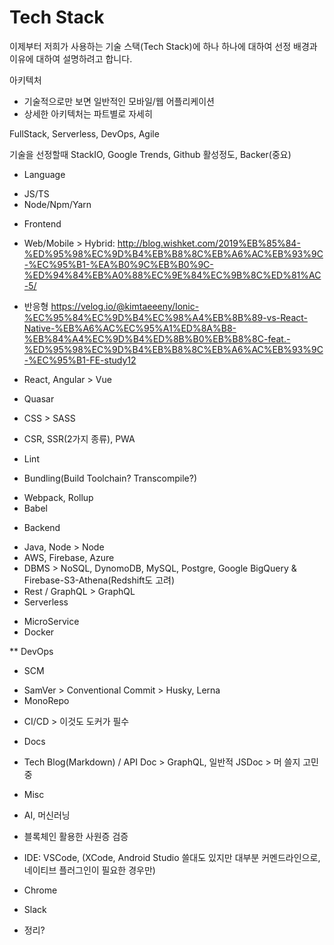 # Tech Stack

이제부터 저희가 사용하는 기술 스택(Tech Stack)에 하나 하나에 대하여 선정 배경과 이유에 대하여 설명하려고 합니다.

아키텍처
- 기술적으로만 보면 일반적인 모바일/웹 어플리케이션
- 상세한 아키텍처는 파트별로 자세히

FullStack, Serverless, DevOps, Agile


기술을 선정할때 StackIO, Google Trends, Github 활성정도, Backer(중요)



* Language
- JS/TS
- Node/Npm/Yarn

* Frontend
- Web/Mobile > Hybrid: http://blog.wishket.com/2019%EB%85%84-%ED%95%98%EC%9D%B4%EB%B8%8C%EB%A6%AC%EB%93%9C-%EC%95%B1-%EA%B0%9C%EB%B0%9C-%ED%94%84%EB%A0%88%EC%9E%84%EC%9B%8C%ED%81%AC-5/
- 반응형
https://velog.io/@kimtaeeeny/Ionic-%EC%95%84%EC%9D%B4%EC%98%A4%EB%8B%89-vs-React-Native-%EB%A6%AC%EC%95%A1%ED%8A%B8-%EB%84%A4%EC%9D%B4%ED%8B%B0%EB%B8%8C-feat.-%ED%95%98%EC%9D%B4%EB%B8%8C%EB%A6%AC%EB%93%9C-%EC%95%B1-FE-study12

- React, Angular > Vue
- Quasar
- CSS > SASS
- CSR, SSR(2가지 종류), PWA

* Lint

* Bundling(Build Toolchain? Transcompile?)
- Webpack, Rollup
- Babel

* Backend
- Java, Node > Node
- AWS, Firebase, Azure
- DBMS > NoSQL, DynomoDB, MySQL, Postgre, Google BigQuery & Firebase-S3-Athena(Redshift도 고려)
- Rest / GraphQL > GraphQL
- Serverless

* MicroService
* Docker

** DevOps

* SCM
- SamVer > Conventional Commit > Husky, Lerna
- MonoRepo

* CI/CD > 이것도 도커가 필수

* Docs
- Tech Blog(Markdown) / API Doc > GraphQL, 일반적 JSDoc > 머 쓸지 고민중

* Misc
- AI, 머신러닝
- 블록체인 활용한 사원증 검증

- IDE: VSCode, (XCode, Android Studio 쓸대도 있지만 대부분 커멘드라인으로, 네이티브 플러그인이 필요한 경우만)
- Chrome
- Slack

* 정리?


